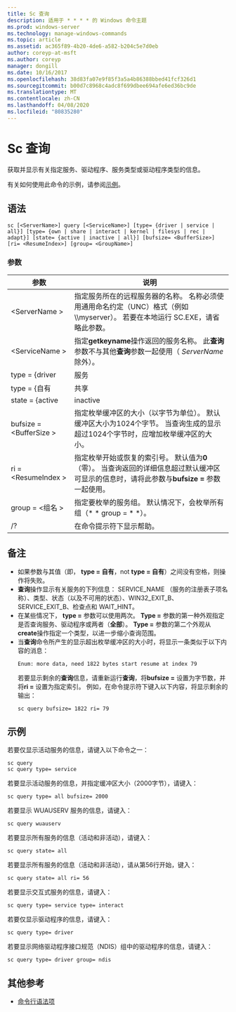 ```yaml
---
title: Sc 查询
description: 适用于 * * * * 的 Windows 命令主题
ms.prod: windows-server
ms.technology: manage-windows-commands
ms.topic: article
ms.assetid: ac365f89-4b20-4de6-a582-b204c5e7d0eb
author: coreyp-at-msft
ms.author: coreyp
manager: dongill
ms.date: 10/16/2017
ms.openlocfilehash: 38d83fa07e9f85f3a5a4b86388bbed41fcf326d1
ms.sourcegitcommit: b00d7c8968c4adc8f699dbee694afe6ed36bc9de
ms.translationtype: MT
ms.contentlocale: zh-CN
ms.lasthandoff: 04/08/2020
ms.locfileid: "80835280"
---
```

# <a name="sc-query"></a>Sc 查询



获取并显示有关指定服务、驱动程序、服务类型或驱动程序类型的信息。

有关如何使用此命令的示例，请参阅[示例](#BKMK_examples)。

## <a name="syntax"></a>语法

```
sc [<ServerName>] query [<ServiceName>] [type= {driver | service | all}] [type= {own | share | interact | kernel | filesys | rec | adapt}] [state= {active | inactive | all}] [bufsize= <BufferSize>] [ri= <ResumeIndex>] [group= <GroupName>]
```

### <a name="parameters"></a>参数

|       参数        |                                                                                                                          说明                                                                                                                          |
|------------------------|---------------------------------------------------------------------------------------------------------------------------------------------------------------------------------------------------------------------------------------------------------------|
|     \<ServerName >      |                       指定服务所在的远程服务器的名称。 名称必须使用通用命名约定（UNC）格式（例如 \\\\myserver）。 若要在本地运行 SC.EXE，请省略此参数。                        |
|     \<ServiceName >     |                                      指定**getkeyname**操作返回的服务名称。 此**查询**参数不与其他**查询**参数一起使用（ *ServerName*除外）。                                      |
|     type = {driver      |                                                                                                                            服务                                                                                                                            |
|       type = {自有       |                                                                                                                             共享                                                                                                                             |
|     state = {active     |                                                                                                                           inactive                                                                                                                            |
| bufsize = \<BufferSize > |                     指定枚举缓冲区的大小（以字节为单位）。 默认缓冲区大小为1024个字节。 当查询生成的显示超过1024个字节时，应增加枚举缓冲区的大小。                      |
|   ri = \<ResumeIndex >   | 指定枚举开始或恢复的索引号。 默认值为**0** （零）。 当查询返回的详细信息超过默认缓冲区可显示的信息时，请将此参数与**bufsize =** 参数一起使用。 |
|  group = \<组名 >   |                                                                             指定要枚举的服务组。 默认情况下，会枚举所有组（* * group = * *）。                                                                              |
|           /?           |                                                                                                             在命令提示符下显示帮助。                                                                                                              |

## <a name="remarks"></a>备注

- 如果参数与其值（即， **type = 自有**，not **type = 自有**）之间没有空格，则操作将失败。
- **查询**操作显示有关服务的下列信息： SERVICE_NAME （服务的注册表子项名称）、类型、状态（以及不可用的状态）、WIN32_EXIT_B、SERVICE_EXIT_B、检查点和 WAIT_HINT。
- 在某些情况下， **type =** 参数可以使用两次。 **Type =** 参数的第一种外观指定是否查询服务、驱动程序或两者（**全部**）。 **Type =** 参数的第二个外观从**create**操作指定一个类型，以进一步缩小查询范围。
- 当**查询**命令所产生的显示超出枚举缓冲区的大小时，将显示一条类似于以下内容的消息：  
  ```
  Enum: more data, need 1822 bytes start resume at index 79
  ```  
  若要显示剩余的**查询**信息，请重新运行**查询**，将**bufsize =** 设置为字节数，并将**ri =** 设置为指定索引。 例如，在命令提示符下键入以下内容，将显示剩余的输出：  
  ```
  sc query bufsize= 1822 ri= 79
  ```

## <a name="examples"></a><a name=BKMK_examples></a>示例

若要仅显示活动服务的信息，请键入以下命令之一：
```
sc query
sc query type= service
```
若要显示活动服务的信息，并指定缓冲区大小（2000字节），请键入：
```
sc query type= all bufsize= 2000
```
若要显示 WUAUSERV 服务的信息，请键入：
```
sc query wuauserv
```
若要显示所有服务的信息（活动和非活动），请键入：
```
sc query state= all
```
若要显示所有服务的信息（活动和非活动），请从第56行开始，键入：
```
sc query state= all ri= 56
```
若要显示交互式服务的信息，请键入：
```
sc query type= service type= interact
```
若要仅显示驱动程序的信息，请键入：
```
sc query type= driver
```
若要显示网络驱动程序接口规范（NDIS）组中的驱动程序的信息，请键入：
```
sc query type= driver group= ndis
```

## <a name="additional-references"></a>其他参考

- [命令行语法项](command-line-syntax-key.md)